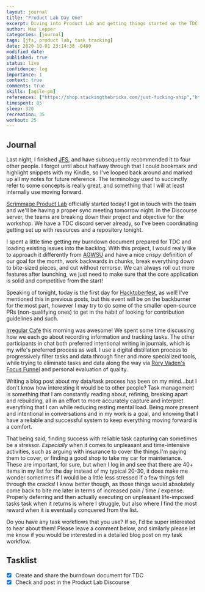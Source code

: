 ```yaml
---
layout: journal
title: "Product Lab Day One"
excerpt: Diving into Product Lab and getting things started on the TDC project.
author: Max Lepper
categories: [journal]
tags: [jfs, product lab, task tracking]
date: 2020-10-01 23:14:38 -0400
modified_date:
published: true
status: live
confidence: log
importance: 1
context: true
comments: true
skills: [agile-pm]
references: ["https://shop.stackingthebricks.com/just-fucking-ship","https://scrimmage.us/the-product-lab/","https://www.irregular.cafe/","https://hacktoberfest.digitalocean.com/","http://hellophd.com/2016/10/time-management-focus-funnel/"]
timespent: 85
sleep: 320
recreation: 35
workout: 25
---
```


## Journal

Last night, I finished [JFS]({{page.references[0]}}), and have subsequently recommended it to four other people. I forgot until about halfway through that I could bookmark and highlight snippets with my Kindle, so I've looped back around and marked up all my notes for future reference. The terminology used to succinctly refer to some concepts is really great, and something that I will at least internally use moving forward.

[Scrimmage Product Lab]({{page.references[1]}}) officially started today! I got in touch with the team and we'll be having a proper sync meeting tomorrow night. In the Discourse server, the teams are breaking down their project and objective for the workshop. We have a TDC discord server already, so I've been coordinating getting set up with resources and a repository tonight.

I spent a little time getting my burndown document prepared for TDC and loading existing issues into the backlog. With this project, I would really like to approach it differently from [AGWSU](https://agwsu.org) and have a nice _crispy_ definition of our goal for the month, work backwards in chunks, break everything down to bite-sized pieces, and cut without remorse. We can always roll out more features after launching, we just need to make sure that the core application is solid and competitive from the start!

Speaking of tonight, today is the first day for [Hacktoberfest]({{page.references[3]}}), as well! I've mentioned this in previous posts, but this event will be on the backburner for the most part, however I may try to do some of the smaller open-source PRs (non-qualifying ones) to get in the habit of looking for contribution guidelines and such.

[Irregular Café]({{page.references[2]}}) this morning was awesome! We spent some time discussing how we each go about recording information and tracking tasks. The other participants in chat both preferred intentional writing in journals, which is my wife's preferred process as well. I use a digital distillation process to progressively filter tasks and data through finer and more specialized tools, while trying to eliminate tasks and data along the way via [Rory Vaden's Focus Funnel]({{page.references[4]}}) and personal evaluation of quality.

Writing a blog post about my data/task process has been on my mind...but I don't know how interesting it would be to other people? Task management is something that I am constantly reading about, refining, breaking apart and rebuilding, all in an effort to more accurately capture and interpret everything that I can while reducing resting mental load. Being more present and intentional in conversations and in my work is a goal, and knowing that I have a reliable and successful system to keep everything moving forward is a comfort.

That being said, finding success with reliable task capturing can sometimes be a stressor. _Especially_ when it comes to unpleasant and time-intensive activities, such as arguing with insurance to cover the things I'm paying them to cover, or finding a good shop to take my car for maintenance. These are important, for sure, but when I log in and see that there are 40+ items in my list for the day instead of my typical 20-30, it does make me wonder sometimes if I would be a little less stressed if a few things fell through the cracks! I know better though, as those things would absolutely come back to bite me later in terms of increased pain / time / expense. Properly deferring and then actually executing on unpleasant life-imposed tasks task when it returns is where I struggle, but also where I find the most reward when it is eventually conquered from the list.

Do you have any task workflows that you use? If so, I'd be super interested to hear about them! Please leave a comment below, and similarly please let me know if you would be interested in a detailed blog post on my task workflow.

## Tasklist

- [x] Create and share the burndown document for TDC
- [x] Check and post in the Product Lab Discourse